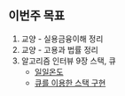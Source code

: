 ## 이번주 목표

1. 교양 - 실용금융이해 정리
2. 교양 - 고용과 법률 정리
3. 알고리즘 인터뷰 9장 스택, 큐
   * [일일온도](https://leetcode.com/problems/daily-temperatures/)
   * [큐를 이용한 스택 구현](https://leetcode.com/problems/implement-stack-using-queues/)